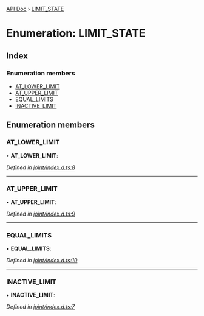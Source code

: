 [API Doc](../README.md) › [LIMIT_STATE](limit_state.md)

# Enumeration: LIMIT_STATE

## Index

### Enumeration members

* [AT_LOWER_LIMIT](limit_state.md#at_lower_limit)
* [AT_UPPER_LIMIT](limit_state.md#at_upper_limit)
* [EQUAL_LIMITS](limit_state.md#equal_limits)
* [INACTIVE_LIMIT](limit_state.md#inactive_limit)

## Enumeration members

###  AT_LOWER_LIMIT

• **AT_LOWER_LIMIT**:

*Defined in [joint/index.d.ts:8](https://github.com/shakiba/planck.js/blob/49dcd19/lib/joint/index.d.ts#L8)*

___

###  AT_UPPER_LIMIT

• **AT_UPPER_LIMIT**:

*Defined in [joint/index.d.ts:9](https://github.com/shakiba/planck.js/blob/49dcd19/lib/joint/index.d.ts#L9)*

___

###  EQUAL_LIMITS

• **EQUAL_LIMITS**:

*Defined in [joint/index.d.ts:10](https://github.com/shakiba/planck.js/blob/49dcd19/lib/joint/index.d.ts#L10)*

___

###  INACTIVE_LIMIT

• **INACTIVE_LIMIT**:

*Defined in [joint/index.d.ts:7](https://github.com/shakiba/planck.js/blob/49dcd19/lib/joint/index.d.ts#L7)*
